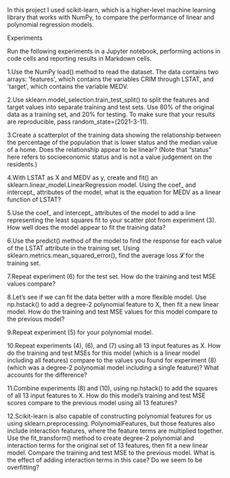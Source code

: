 In this project I used scikit-learn, which is a higher-level machine learning library that 
works with NumPy, to compare the performance of linear and polynomial regression models.

Experiments<p>
Run the following experiments in a Jupyter notebook, performing actions in code cells and reporting results in 
Markdown cells.<p>
1.Use the NumPy load() method to read the dataset. The data contains two arrays: 'features', which contains 
the variables CRIM through LSTAT, and 'target', which contains the variable MEDV.<p>
2.Use sklearn.model_selection.train_test_split() to split the features and target values into separate training 
and test sets. Use 80% of the original data as a training set, and 20% for testing. To make sure that your results
 are reproducible, pass random_state=(2021-3-11).<p>
3.Create a scatterplot of the training data showing the relationship between the percentage of the population 
that is lower status and the median value of a home. Does the relationship appear to be linear?
(Note that “status” here refers to socioeconomic status and is not a value judgement on the residents.)<p>
4.With LSTAT as X and MEDV as y, create and fit() an sklearn.linear_model.LinearRegression model. Using the 
coef_ and intercept_ attributes of the model, what is the equation for MEDV as a linear function of LSTAT?<p>
5.Use the coef_ and intercept_ attributes of the model to add a line representing the least squares fit to 
your scatter plot from experiment (3). How well does the model appear to fit the training data?<p>
6.Use the predict() method of the model to find the response for each value of the LSTAT attribute in the
 training set. Using sklearn.metrics.mean_squared_error(), find the average loss 𝓛 for the training set.<p>
7.Repeat experiment (6) for the test set. How do the training and test MSE values compare?<p>
8.Let’s see if we can fit the data better with a more flexible model. Use np.hstack() to add a degree-2 
polynomial feature to X, then fit a new linear model. How do the training and test MSE values for this
 model compare to the previous model?<p>
9.Repeat experiment (5) for your polynomial model.<p>
10.Repeat experiments (4), (6), and (7) using all 13 input features as X. How do the training and test 
MSEs for this model (which is a linear model including all features) compare to the values you found for
 experiment (8) (which was a degree-2 polynomial model including a single feature)? What accounts for 
the difference?<p>
11.Combine experiments (8) and (10), using np.hstack() to add the squares of all 13 input features to X. 
How do this model’s training and test MSE scores compare to the previous model using all 13 features?<p>
12.Scikit-learn is also capable of constructing polynomial features for us using sklearn.preprocessing.
PolynomialFeatures, but those features also include interaction features, where the feature terms are 
multiplied together.
Use the fit_transform() method to create degree-2 polynomial and interaction terms for the original set 
of 13 features, then fit a new linear model. Compare the training and test MSE to the previous model. What is the effect of adding interaction terms in this case? Do we seem to be overfitting?<p>
